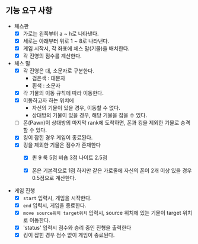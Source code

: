 ## 기능 요구 사항

- 체스판
    - [X] 가로는 왼쪽부터 a ~ h로 나타낸다.
    - [X] 세로는 아래부터 위로 1 ~ 8로 나타낸다.
    - [X] 게임 시작시, 각 좌표에 체스 말(기물)을 배치한다.
    - [x] 각 진영의 점수를 계산한다.

- 체스 말
    - [x] 각 진영은 대, 소문자로 구분한다.
        - 검은색 : 대문자
        - 흰색 : 소문자
    - [x] 각 기물의 이동 규칙에 따라 이동한다.
    - [x] 이동하고자 하는 위치에
        - 자신의 기물이 있을 경우, 이동할 수 없다.
        - 상대방의 기물이 있을 경우, 해당 기물을 잡을 수 있다.
    - [ ] 폰(Pawn)이 상대방의 마지막 rank에 도착하면, 폰과 킹을 제외한 기물로 승격할 수 있다.
    - [x] 킹이 잡힌 경우 게임이 종료된다.
    - [x] 킹을 제외한 기물은 점수가 존재한다
        - [x] 퀸 9 룩 5점 비숍 3점 나이트 2.5점
        - [x] 폰은 기본적으로 1점 하지만 같은 가로줄에 자신의 폰이 2개 이상 있을 경우 0.5점으로 계산한다.


- 게임 진행
    - [x] `start` 입력시, 게임을 시작한다.
    - [x] `end` 입력시, 게임을 종료한다.
    - [x] `move source위치 target위치` 입력시, source 위치에 있는 기물이 target 위치로 이동한다.
    - [x] 'status' 입력시 점수와 승리 중인 진형을 출력한다
    - [x] 킹이 잡힌 경우 점수 없이 게임이 종료된다.
